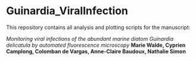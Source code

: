 # Guinardia_ViralInfection
This repository contains all analysis and plotting scripts for the manuscript:

*Monitoring viral infections of the abundant marine diatom Guinardia delicatula by automated fluorescence microscopy*
**Marie Walde, Cyprien Camplong, Colomban de Vargas, Anne-Claire Baudoux, Nathalie Simon**
